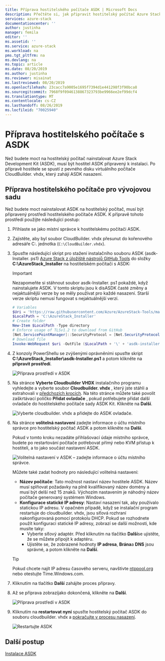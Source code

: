 ```yaml
---
title: Příprava hostitelského počítače ASDK | Microsoft Docs
description: Přečtěte si, jak připravit hostitelský počítač Azure Stack Development Kit (ASDK) pro instalaci ASDK.
services: azure-stack
documentationcenter: ''
author: justinha
manager: femila
editor: ''
ms.assetid: ''
ms.service: azure-stack
ms.workload: na
pms.tgt_pltfrm: na
ms.devlang: na
ms.topic: article
ms.date: 08/20/2019
ms.author: justinha
ms.reviewer: misainat
ms.lastreviewed: 08/20/2019
ms.openlocfilehash: 23cacc7a9005e1695f7394d1e441298f3f90bca8
ms.sourcegitcommit: 7968f9f0946138867323793be9966ee2ef99dcf4
ms.translationtype: MT
ms.contentlocale: cs-CZ
ms.lasthandoff: 08/26/2019
ms.locfileid: "70025940"
---
```

# <a name="prepare-the-asdk-host-computer"></a>Příprava hostitelského počítače s ASDK
Než budete moct na hostitelský počítač nainstalovat Azure Stack Development Kit (ASDK), musí být hostitel ASDK připravený k instalaci. Po přípravě hostitele se spustí z pevného disku virtuálního počítače CloudBuilder. vhdx, který zahájí ASDK nasazení.

## <a name="prepare-the-development-kit-host-computer"></a>Příprava hostitelského počítače pro vývojovou sadu
Než budete moct nainstalovat ASDK na hostitelský počítač, musí být připravený prostředí hostitelského počítače ASDK. K přípravě tohoto prostředí použijte následující postup:

1. Přihlaste se jako místní správce k hostitelskému počítači ASDK.
2. Zajistěte, aby byl soubor CloudBuilder. vhdx přesunut do kořenového adresáře C:\. jednotka (`C:\CloudBuilder.vhdx`).
3. Spusťte následující skript pro stažení instalačního souboru ASDK (asdk-Installer. ps1) [Azure Stack z úložiště nástrojů GitHub Tools](https://github.com/Azure/AzureStack-Tools) do složky **C:\AzureStack_Installer** na hostitelském počítači s ASDK:

   > [!IMPORTANT]
   > Nezapomeňte si stáhnout soubor asdk-Installer. ps1 pokaždé, když nainstalujete ASDK. V tomto skriptu jsou k disASDK časté změny a nejaktuálnější verze by se měly používat pro každé nasazení. Starší verze skriptu nemusí fungovat s nejaktuálnější verzí.

   ```powershell
   # Variables
   $Uri = 'https://raw.githubusercontent.com/Azure/AzureStack-Tools/master/Deployment/asdk-installer.ps1'
   $LocalPath = 'C:\AzureStack_Installer'
   # Create folder
   New-Item $LocalPath -Type directory
   # Enforce usage of TLSv1.2 to download from GitHub
   [Net.ServicePointManager]::SecurityProtocol = [Net.SecurityProtocolType]::Tls12
   # Download file
   Invoke-WebRequest $uri -OutFile ($LocalPath + '\' + 'asdk-installer.ps1')
   ```

4. Z konzoly PowerShellu se zvýšenými oprávněními spusťte skript **C:\AzureStack_Installer\asdk-Installer.ps1** a potom klikněte na **připravit prostředí**.

    ![Příprava prostředí v ASDK](media/asdk-prepare-host/1.PNG) 

5. Na stránce **Vyberte Cloudbuilder VHDX** instalačního programu vyhledejte a vyberte soubor **Cloudbuilder. vhdx** , který jste stáhli a extrahovali v [předchozích krocích](asdk-download.md). Na této stránce můžete také povolit zaškrtávací políčko **Přidat ovladače** , pokud potřebujete přidat další ovladače do hostitelského počítače sady ASDK Kit. Klikněte na **Další**.  

    ![Vyberte cloudbuilder. vhdx a přidejte do ASDK ovladače.](media/asdk-prepare-host/2.PNG)

6. Na stránce **volitelná nastavení** zadejte informace o účtu místního správce pro hostitelský počítač ASDK a potom klikněte na **Další**.

    Pokud v tomto kroku nezadáte přihlašovací údaje místního správce, budete po restartování počítače potřebovat přímý nebo KVM přístup k hostiteli, a to jako součást nastavení ASDK.

   ![Volitelná nastavení v ASDK – zadejte informace o účtu místního správce.](media/asdk-prepare-host/3.PNG)

    Můžete také zadat hodnoty pro následující volitelná nastavení:
    - **Název počítače**: Tato možnost nastaví název hostitele ASDK. Název musí splňovat požadavky na plně kvalifikovaný název domény a musí být delší než 15 znaků. Výchozím nastavením je náhodný název počítače generovaný systémem Windows.
    - **Konfigurace statické IP adresy**: Nastaví nasazení tak, aby používalo statickou IP adresu. V opačném případě, když se instalační program restartuje do cloudbuilder. vhdx, jsou síťová rozhraní nakonfigurovaná pomocí protokolu DHCP. Pokud se rozhodnete použít konfiguraci statické IP adresy, zobrazí se další možnosti, kde musíte taky:
      - Vyberte síťový adaptér. Před kliknutím na tlačítko **Další**se ujistěte, že se můžete připojit k adaptéru.
      - Ujistěte se, že zobrazené hodnoty **IP adresa**, **Brána**a **DNS** jsou správné, a potom klikněte na **Další**.

   > [!TIP]
   > Pokud chcete najít IP adresu časového serveru, navštivte [ntppool.org](https://www.ntppool.org/) nebo otestujte Time.Windows.com.

7. Kliknutím na tlačítko **Další** zahájíte proces přípravy.
8. Až se příprava zobrazíjako dokončená, klikněte na **Další**.

    ![Příprava prostředí v ASDK](media/asdk-prepare-host/4.PNG)

9. Kliknutím na **restartovat nyní** spusťte hostitelský počítač ASDK do souboru cloudbuilder. vhdx a [pokračujte v procesu nasazení](asdk-install.md).

    ![Restartujte ASDK](media/asdk-prepare-host/5.PNG)


## <a name="next-steps"></a>Další postup
[Instalace ASDK](asdk-install.md)
